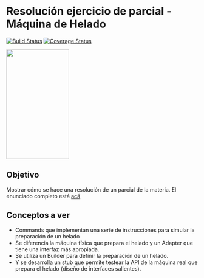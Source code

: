 
# Resolución ejercicio de parcial - Máquina de Helado

[![Build Status](https://travis-ci.com/uqbar-project/eg-maquina-helado-xtend.svg?branch=master)](https://travis-ci.com/uqbar-project/eg-maquina-helado-xtend) [![Coverage Status](https://coveralls.io/repos/github/uqbar-project/eg-maquina-helado-xtend/badge.svg?branch=master&service=github)](https://coveralls.io/github/uqbar-project/eg-maquina-helado-xtend?branch=master&service=github)

<img src="images/helado.png" height="288px" width="165px"/>

## Objetivo
Mostrar cómo se hace una resolución de un parcial de la materia. El enunciado completo está [acá](https://docs.google.com/document/d/18MGJ-HvNZZxwA0gs0M2sNg-tCx8pxfwbOIzQP5n2o5I/edit?usp=sharing)

## Conceptos a ver

* Commands que implementan una serie de instrucciones para simular la preparación de un helado
* Se diferencia la máquina física que prepara el helado y un Adapter que tiene una interfaz más apropiada.
* Se utiliza un Builder para definir la preparación de un helado. 
* Y se desarrolla un stub que permite testear la API de la máquina real que prepara el helado (diseño de interfaces salientes).



